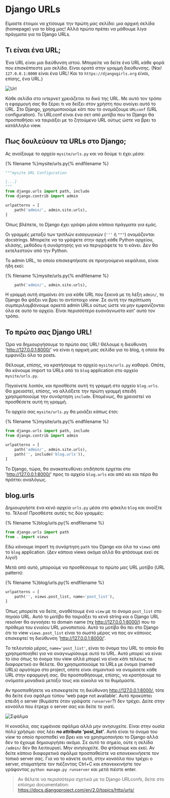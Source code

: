 # Django URLs

Είμαστε έτοιμοι να χτίσουμε την πρώτη μας σελίδα: μια αρχική σελίδα (homepage) για το blog μας! Αλλά πρώτα πρέπει να μάθουμε λίγα πράγματα για τα Django URLs.

## Τι είναι ένα URL;

Ένα URL είναι μια διεύθυνση ιστού. Μπορείτε να δείτε ένα URL κάθε φορά που επισκέπτεστε μια σελίδα. Είναι ορατό στην γραμμή διεύθυνσης. (Ναι! `127.0.0.1:8000` είναι ένα URL! Και το `https://djangogirls.org` είναι, επίσης, ένα URL.)

![Url](images/url.png)

Κάθε σελίδα στο ιντερνετ χρειάζεται το δικό της URL. Με αυτό τον τρόπο η εφαρμογή σας θα ξέρει τι να δείξει στον χρήστη που ανοίγει αυτό το URL. Στο Django, χρησιμοποιούμε κάτι που το ονομάζουμε `URLconf` (URL configuration). Το URLconf είναι ένα σετ από μοτίβα που το Django θα προσπαθήσει να ταιριάξει με το ζητούμενο URL ούτως ώστε να βρει το κατάλληλο view.

## Πως δουλεύουν τα URLs στο Django;

Ας ανοίξουμε το αρχείο `mysite/urls.py` και να δούμε τι έχει μέσα:

{% filename %}mysite/urls.py{% endfilename %}

```python
"""mysite URL Configuration

[...]
"""
from django.urls import path, include
from django.contrib import admin

urlpatterns = [
    path('admin/', admin.site.urls),
]
```

Όπως βλέπετε, το Django έχει γράψει μέσα κάποια πράγματα για εμάς.

Οι γραμμές μεταξύ των τριπλών εισαγωγικών (`'''` ή `"""`) ονομάζονται docstrings. Μπορείτε να τα γράψετε στην αρχή κάθε Python αρχείου, κλάσης, μεθόδου ή συνάρτησης για να περιγράψετε το τι κάνει. Δεν θα εκτελεστούν από την Python.

Το admin URL, το οποίο επισκεφτήκατε σε προηγούμενο κεφάλαιο, είναι ήδη εκεί:

{% filename %}mysite/urls.py{% endfilename %}

```python
    path('admin/', admin.site.urls),
```

Η γραμμή αυτή σημαίνει ότι για κάθε URL που ξεκινά με τη λέξη `admin/`, το Django θα ψάξει να βρει το αντίστοιχο *view*. Σε αυτή την περίπτωση συμπεριλαμβάνουμε αρκετά admin URLs ούτως ώστε να μην εμφανίζονται όλα σε αυτό το αρχείο. Είναι περισσότερο ευανάγνωστο κατ' αυτό τον τρόπο.

## Το πρώτο σας Django URL!

Ώρα να δημιουργήσουμε το πρώτο σας URL! Θέλουμε η διεύθυνση 'http://127.0.0.1:8000/' να είναι η αρχική μας σελίδα για το blog, η οποία θα εμφανίζει όλα τα posts.

Θέλουμε, επίσης, να κρατήσουμε το αρχείο `mysite/urls.py` καθαρό. Οπότε, θα κάνουμε import τα URLs από το `blog` application στο αρχείο `mysite/urls.py`.

Πηγαίνετε λοιπόν, και προσθέστε αυτή τη γραμμή στο αρχείο `blog.urls`. Θα χρειαστεί, επίσης, να αλλάξετε την πρώτη γραμμή επειδή χρησιμοποιούμε την συνάρτηση `include`. Επομένως, θα χρειαστεί να προσθέσετε αυτή τη γραμμή.

Το αρχείο σας `mysite/urls.py` θα μοιάζει κάπως έτσι:

{% filename %}mysite/urls.py{% endfilename %}

```python
from django.urls import path, include
from django.contrib import admin

urlpatterns = [
    path('admin/', admin.site.urls),
    path('', include('blog.urls')),
]
```

Το Django, τώρα, θα ανακατευθύνει οτιδήποτε έρχεται στο 'http://127.0.0.1:8000/' προς το αρχείο `blog.urls` και από κει και πέρα θα πράττει αναλόγως.

## blog.urls

Δημιουργήστε ένα κενό αρχείο `urls.py` μέσα στο φάκελο `blog` και ανοίξτε το. Τέλεια! Προσθέστε αυτές τις δύο γραμμές:

{% filename %}blog/urls.py{% endfilename %}

```python
from django.urls import path
from . import views
```

Εδώ κάνουμε import τη συνάρτηση `path` του Django και όλα τα `views` από το `blog` application. (Δεν κάποια views ακόμα αλλά θα φτάσουμε εκεί σε λίγο!)

Μετά από αυτό, μπορούμε να προσθέσουμε το πρώτο μας URL μοτίβο (URL pattern):

{% filename %}blog/urls.py{% endfilename %}

```python
urlpatterns = [
    path('', views.post_list, name='post_list'),
]
```

Όπως μπορείτε να δείτε, αναθέτουμε ένα `view` με το όνομα `post_list` στο πηγαίο URL. Αυτό το μοτίβο θα ταιριάξει το κενό string και ο Django URL resolver θα αγνοήσει το domain name (πχ http://127.0.0.1:8000/) που το πρόθεμα του ενιαίου URL μονοπατιού. Αυτό το μοτίβο θα πει στο Django ότι το view `views.post_list` είναι το σωστό μέρος να πας αν κάποιος επισκεφτεί τη διεύθυνση 'http://127.0.0.1:8000/'.

Το τελευταίο μέρος, `name='post_list'`, είναι το όνομα του URL το οποίο θα χρησιμοποιηθεί για να αναγνωρίσουμε αυτό το URL. Αυτό μπορεί να είναι το ίσιο όπως το όνομα του view αλλά μπορεί να είναι κάτι τελείως το διαφορετικό αν θέλετε. Θα χρησιμοποιούμε τα URLs με όνομα (named URLs) αργότερα στο project, οπότε είναι σημαντικό να ονομάσετε κάθε URL στην εφαρμογή σας. Θα προσπαθήσουμε, επίσης, να κρατήσουμε τα ονόματα μοναδικά μεταξύ τους και εύκολα να τα θυμόμαστε.

Αν προσπαθήσετε να επισκεφτείτε τη διεύθυνση http://127.0.0.1:8000/, τότε θα δείτε ένα σφάλμα τύπου 'web page not available'. Αυτό προκύπτει επειδή ο server (θυμάστε όταν γράψατε `runserver`?) δεν τρέχει. Δείτε στην κονσόλα που έτρεχε ο server σας και δείτε το γιατί.

![Σφάλμα](images/error1.png)

Η κονσόλα, σας εμφάνισε σφάλμα αλλά μην ανησυχείτε. Είναι στην ουσία πολύ χρήσιμο: σας λέει **no attribute 'post_list'**. Αυτό είναι το όνομα του *view* το οποίο προσπαθεί να βρει και να χρησιμοποιήσει το Django αλλά δεν το έχουμε δημιουργήσει ακόμα. Σε αυτό το σημείο, ούτε η σελίδα `/admin/` δεν θα λειτουργεί. Μην ανησυχείτε. Θα φτάσουμε και εκεί. Αν δείτε κάποιο διαφορετικό σφάλμα προσπαθείστε να επανεκκινήσετε τον τοπικό server σας. Για να το κάνετε αυτό, στην κονσόλα που τρέχει ο server, σταματήστε τον πιέζοντας Ctrl+C και επανεκκινήστε τον γράφοντας `python manage.py runserver` και μετά πιέστε enter.

> Αν θέλετε να περισσότερα σχετικά με τα Django URLconfs, δείτε στο επίσημο documentation: https://docs.djangoproject.com/en/2.0/topics/http/urls/
